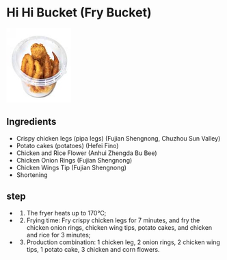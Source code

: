 # Hi Hi Bucket (Fry Bucket)

![嗨嗨桶（炸物桶）](/images/嗨嗨桶（炸物桶）.png)

## Ingredients

- Crispy chicken legs (pipa legs) (Fujian Shengnong, Chuzhou Sun Valley)
- Potato cakes (potatoes) (Hefei Fino)
- Chicken and Rice Flower (Anhui Zhengda Bu Bee)
- Chicken Onion Rings (Fujian Shengnong)
- Chicken Wings Tip (Fujian Shengnong)
- Shortening

## step

- 1. The fryer heats up to 170℃;
- 2. Frying time: Fry crispy chicken legs for 7 minutes, and fry the chicken onion rings, chicken wing tips, potato cakes, and chicken and rice for 3 minutes;
- 3. Production combination: 1 chicken leg, 2 onion rings, 2 chicken wing tips, 1 potato cake, 3 chicken and corn flowers.
